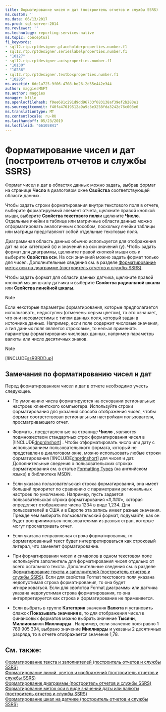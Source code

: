 ```yaml
---
title: Форматирование чисел и дат (построитель отчетов и службы SSRS) | Документы Майкрософт
ms.custom: ''
ms.date: 06/13/2017
ms.prod: sql-server-2014
ms.reviewer: ''
ms.technology: reporting-services-native
ms.topic: conceptual
f1_keywords:
- sql12.rtp.rptdesigner.placeholderproperties.number.f1
- sql12.rtp.rptdesigner.serieslabelproperties.number.f1
- "10127"
- sql12.rtp.rptdesigner.axisproperties.number.f1
- "10130"
- "10286"
- sql12.rtp.rptdesigner.textboxproperties.number.f1
- "10285"
ms.assetid: 6de1a725-9f06-4708-be26-2d55e442e344
author: maggiesMSFT
ms.author: maggies
manager: kfile
ms.openlocfilehash: f0ee681c291d9dd96733f083138af39ef2b280e1
ms.sourcegitcommit: f40fa47619512a9a9c3e3258fda3242c76c008e6
ms.translationtype: MT
ms.contentlocale: ru-RU
ms.lasthandoff: 05/23/2019
ms.locfileid: "66105841"
---
```

# <a name="formatting-numbers-and-dates-report-builder-and-ssrs"></a>Форматирование чисел и дат (построитель отчетов и службы SSRS)
  Формат чисел и дат в областях данных можно задать, выбрав формат на странице **Число** в диалоговом окне **Свойства** соответствующей области данных.  
  
 Чтобы задать строки форматирования внутри текстового поля в отчете, выберите форматируемый элемент отчета, щелкните правой кнопкой мыши, выберите **Свойства текстового поля**и щелкните **Число**. Отдельные ячейки в таблице или матричные области данных можно отформатировать аналогичным способом, поскольку ячейки таблицы или матрицы представляют собой отдельные текстовые поля.  
  
 Диаграммная область данных обычно используется для отображения дат на оси категорий (x) и значений на оси значений (y). Чтобы задать формат для диаграммы, щелкните правой кнопкой мыши ось и выберите **Свойства оси**. На оси значений можно задать формат только для чисел. Дополнительные сведения см. в разделе [Форматирование меток оси на диаграмме &#40;построитель отчетов и службы SSRS&#41;](formatting-axis-labels-on-a-chart-report-builder-and-ssrs.md).  
  
 Чтобы задать формат для области данных датчика, щелкните правой кнопкой мыши шкалу датчика и выберите **Свойства радиальной шкалы** или **Свойства линейной шкалы**.  
  
> [!NOTE]  
>  Если некоторые параметры форматирования, которые предполагается использовать, недоступны (отмечены серым цветом), то это означает, что они несовместимы с типом данных поля, который задан в источнике данных. Например, если поле содержит числовые значения, а тип данных поля является строковым, то нельзя применять параметры форматирования числовых данных, например параметры валюты или число десятичных знаков.  
  
> [!NOTE]  
>  [!INCLUDE[ssRBRDDup](../../includes/ssrbrddup-md.md)]  
  
## <a name="considerations-for-formatting-numbers-and-dates"></a>Замечания по форматированию чисел и дат  
 Перед форматированием чисел и дат в отчете необходимо учесть следующее.  
  
-   По умолчанию числа форматируются на основании региональных настроек клиентского компьютера. Используйте строки форматирования для указания способа отображения чисел, чтобы формат соответствовал региональным настройкам пользователя, просматривающего отчет.  
  
-   Форматы, представленные на странице **Число** , являются подмножеством стандартных строк форматирования чисел в [!INCLUDE[dnprdnshort](../../includes/dnprdnshort-md.md)] . Чтобы отформатировать число или дату с использованием пользовательского формата, который не представлен в диалоговом окне, можно использовать любые строки форматирования [!INCLUDE[dnprdnshort](../../includes/dnprdnshort-md.md)] для чисел и дат. Дополнительные сведения о пользовательских строках форматирования см. в статье [Formatting Types](https://go.microsoft.com/fwlink/?LinkId=112024) (на английском языке) в библиотеке MSDN.  
  
-   Если указана пользовательская строка форматирования, она имеет больший приоритет по сравнению с параметрами региональных настроек по умолчанию. Например, пусть задается пользовательская строка форматирования «#,###», которая определяет отображение числа 1234 в виде 1,234. Для пользователей в США и в Европе эта запись имеет разные значения. Прежде чем выбирать пользовательский формат, подумайте, как он будет восприниматься пользователями из разных стран, которые могут просматривать отчет.  
  
-   Если указана неправильная строка форматирования, то форматированный текст будет интерпретироваться как строковый литерал, что заменяет форматирование.  
  
-   При форматировании чисел и символов в одном текстовом поле используйте заполнитель для форматирования чисел отдельно от всего остального текста. Дополнительные сведения см. в разделе [Форматирование текста и заполнителей &#40;построитель отчетов и службы SSRS&#41;](formatting-text-and-placeholders-report-builder-and-ssrs.md). Если для свойства Format текстового поля указана недопустимая строка форматирования, то она будет игнорироваться. Если для свойства Format диаграммы или датчика указана недопустимая строка форматирования, то она интерпретируется как строка и форматирование не применяется.  
  
-   Если выбрать в группе **Категория** значения **Валюта** и установить флажок **Показывать значения в**, то для отображения чисел в финансовых форматов можно выбрать значение **Тысячи**, **Миллионы**или **Миллиарды** . Например, если значение поля равно 1 789 905 394, выбрано значение **Миллиарды** и указаны 2 десятичных разряда, то в отчете отображается значение 1,78.  
  
## <a name="see-also"></a>См. также:  
 [Форматирование текста и заполнителей (построитель отчетов и службы SSRS)](formatting-text-and-placeholders-report-builder-and-ssrs.md)   
 [Форматирование линий, цветов и изображений (построитель отчетов и службы SSRS)](images-report-builder-and-ssrs.md)   
 [Форматирование диаграммы (построитель отчетов и службы SSRS)](formatting-a-chart-report-builder-and-ssrs.md)   
 [Форматирование меток оси в виде значений даты или валюты &#40;построитель отчетов и службы SSRS&#41;](format-axis-labels-as-dates-or-currencies-report-builder-and-ssrs.md)   
 [Форматирование шкал на датчике (построитель отчетов и службы SSRS)](formatting-scales-on-a-gauge-report-builder-and-ssrs.md)  
  
  
